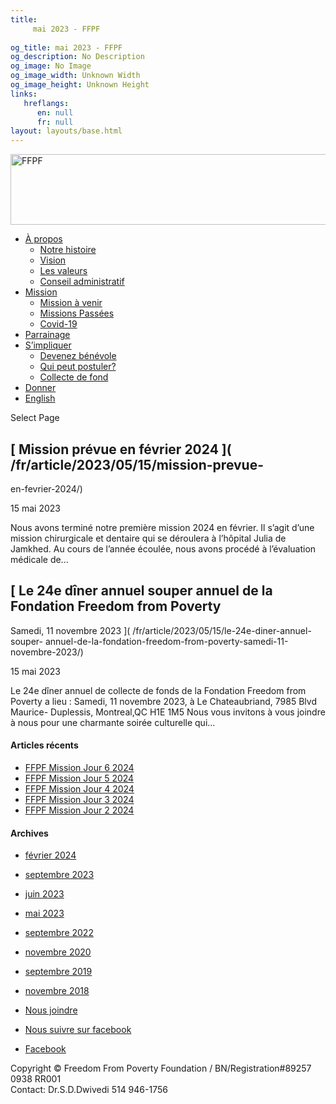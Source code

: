 ```yaml
---
title: 
     mai 2023 - FFPF
    
og_title: mai 2023 - FFPF
og_description: No Description
og_image: No Image
og_image_width: Unknown Width
og_image_height: Unknown Height
links:
   hreflangs:
      en: null
      fr: null
layout: layouts/base.html
---
```

[ <img src='/wp-content/uploads/2018/10/logo-ffpf.webp' width='505'
height='113' alt='FFPF' /> ](/en/sponsorship-tag/surgery/)

  * [ À propos ](/fr/a-propos)
    * [ Notre histoire ](/fr/a-propos#histoire)
    * [ Vision ](/fr/a-propos#vision)
    * [ Les valeurs ](/fr/a-propos#valeurs)
    * [ Conseil administratif ](/fr/a-propos#conseil)
  * [ Mission ](/fr/mission)
    * [ Mission à venir ](/fr/mission#venir)
    * [ Missions Passées ](/fr/mission#passées)
    * [ Covid-19 ](/fr/covid-19)
  * [ Parrainage ](/fr/parrainage/)
  * [ S’impliquer ](/fr/simpliquer)
    * [ Devenez bénévole ](/fr/simpliquer#benevole)
    * [ Qui peut postuler? ](/fr/simpliquer#inscrire)
    * [ Collecte de fond ](/fr/simpliquer#collecte)
  * [ Donner ](/donner)
  * [ English ]( /en/article/2023/05/)

[ ]( )

Select Page

##  [ Mission prévue en février 2024 ]( /fr/article/2023/05/15/mission-prevue-
en-fevrier-2024/)

15 mai 2023

Nous avons terminé notre première mission 2024 en février. Il s’agit d’une
mission chirurgicale et dentaire qui se déroulera à l’hôpital Julia de
Jamkhed. Au cours de l’année écoulée, nous avons procédé à l’évaluation
médicale de...

##  [ Le 24e dîner annuel souper annuel de la Fondation Freedom from Poverty
Samedi, 11 novembre 2023 ]( /fr/article/2023/05/15/le-24e-diner-annuel-souper-
annuel-de-la-fondation-freedom-from-poverty-samedi-11-novembre-2023/)

15 mai 2023

Le 24e dîner annuel de collecte de fonds de la Fondation Freedom from Poverty
a lieu : Samedi, 11 novembre 2023, à Le Chateaubriand, 7985 Blvd Maurice-
Duplessis, Montreal,QC H1E 1M5 Nous vous invitons à vous joindre à nous pour
une charmante soirée culturelle qui...

####  Articles récents

  * [ FFPF Mission Jour 6 2024 ]( /fr/article/2024/02/09/ffpf-mission-jour-6-2024/)
  * [ FFPF Mission Jour 5 2024 ](/fr)
  * [ FFPF Mission Jour 4 2024 ]( /fr/article/2024/02/08/mission-ffpf-2024-jour-4/)
  * [ FFPF Mission Jour 3 2024 ]( /fr/article/2024/02/06/mission-ffpf-2023-jour-3/)
  * [ FFPF Mission Jour 2 2024 ]( /fr/article/2024/02/05/mission-ffpf-2024-jour-2/)

####  Archives

  * [ février 2024 ]( /en/article/2024/02/)
  * [ septembre 2023 ](/09/)
  * [ juin 2023 ]( /en/article/2023/06/)
  * [ mai 2023 ](index.html)
  * [ septembre 2022 ]( /en/article/2022/09/)
  * [ novembre 2020 ]( /en/article/2020/11/)
  * [ septembre 2019 ]( /en/article/2019/09/)
  * [ novembre 2018 ]( /en/article/2018/11/)

  * [ Nous joindre ](/fr/nous-joindre/)
  * [ Nous suivre sur facebook ](https://www.facebook.com/freedomfrompoverty/)

  * [ Facebook  ](https://www.facebook.com/freedomfrompoverty/)

Copyright © Freedom From Poverty Foundation / BN/Registration#89257 0938 RR001  
Contact: Dr.S.D.Dwivedi 514 946-1756

